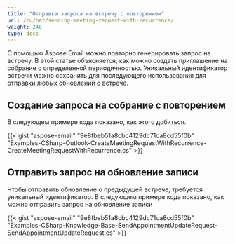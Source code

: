 ```yaml
---
title: "Отправка запроса на встречу с повторением"
url: /ru/net/sending-meeting-request-with-recurrence/
weight: 240
type: docs
---
```



С помощью Aspose.Email можно повторно генерировать запрос на встречу. В этой статье объясняется, как можно создать приглашение на собрание с определенной периодичностью. Уникальный идентификатор встречи можно сохранить для последующего использования для отправки любых обновлений о встрече.
## **Создание запроса на собрание с повторением**
В следующем примере кода показано, как этого добиться.



{{< gist "aspose-email" "9e8fbeb51a8cbc4129dc71ca8cd55f0b" "Examples-CSharp-Outlook-CreateMeetingRequestWithRecurrence-CreateMeetingRequestWithRecurrence.cs" >}}
## **Отправить запрос на обновление записи**
Чтобы отправить обновление о предыдущей встрече, требуется уникальный идентификатор. В следующем примере кода показано, как можно отправить запрос на обновление записи



{{< gist "aspose-email" "9e8fbeb51a8cbc4129dc71ca8cd55f0b" "Examples-CSharp-Knowledge-Base-SendAppointmentUpdateRequest-SendAppointmentUpdateRequest.cs" >}}
